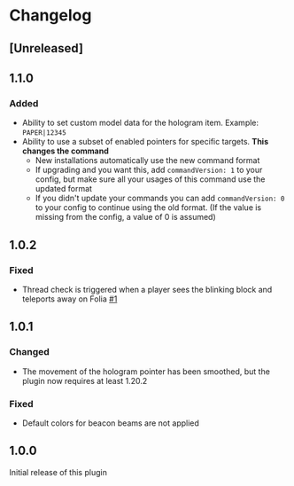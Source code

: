 # Changelog

## [Unreleased]

## 1.1.0

### Added
- Ability to set custom model data for the hologram item. Example: `PAPER|12345`
- Ability to use a subset of enabled pointers for specific targets. **This changes the command**
  - New installations automatically use the new command format
  - If upgrading and you want this, add `commandVersion: 1` to your config, but make sure all your usages
    of this command use the updated format
  - If you didn't update your commands you can add `commandVersion: 0` to your config to continue using the old format.
    (If the value is missing from the config, a value of 0 is assumed)

## 1.0.2

### Fixed
- Thread check is triggered when a player sees the blinking block and teleports away on Folia [#1](https://github.com/Sytm/quest-pointers/issues/1)

## 1.0.1

### Changed
- The movement of the hologram pointer has been smoothed, but the plugin now requires at least 1.20.2

### Fixed
- Default colors for beacon beams are not applied

## 1.0.0
Initial release of this plugin